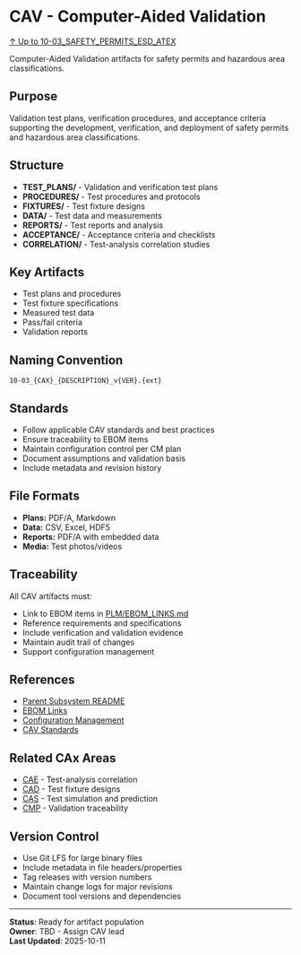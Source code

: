 # CAV - Computer-Aided Validation

[↑ Up to 10-03_SAFETY_PERMITS_ESD_ATEX](../../../README.md)

Computer-Aided Validation artifacts for safety permits and hazardous area classifications.

## Purpose

Validation test plans, verification procedures, and acceptance criteria supporting the development, verification, and deployment of safety permits and hazardous area classifications.

## Structure

- **TEST_PLANS/** - Validation and verification test plans
- **PROCEDURES/** - Test procedures and protocols
- **FIXTURES/** - Test fixture designs
- **DATA/** - Test data and measurements
- **REPORTS/** - Test reports and analysis
- **ACCEPTANCE/** - Acceptance criteria and checklists
- **CORRELATION/** - Test-analysis correlation studies

## Key Artifacts

- Test plans and procedures
- Test fixture specifications
- Measured test data
- Pass/fail criteria
- Validation reports

## Naming Convention

```
10-03_{CAX}_{DESCRIPTION}_v{VER}.{ext}
```

## Standards

- Follow applicable CAV standards and best practices
- Ensure traceability to EBOM items
- Maintain configuration control per CM plan
- Document assumptions and validation basis
- Include metadata and revision history

## File Formats

- **Plans:** PDF/A, Markdown
- **Data:** CSV, Excel, HDF5
- **Reports:** PDF/A with embedded data
- **Media:** Test photos/videos

## Traceability

All CAV artifacts must:
- Link to EBOM items in [PLM/EBOM_LINKS.md](../EBOM_LINKS.md)
- Reference requirements and specifications
- Include verification and validation evidence
- Maintain audit trail of changes
- Support configuration management

## References

- [Parent Subsystem README](../../../README.md)
- [EBOM Links](../EBOM_LINKS.md)
- [Configuration Management](../../../../../../../../../../../../../00-PROGRAM/CONFIG_MGMT/)
- [CAV Standards](../../../../../../../../../../../../../00-PROGRAM/STANDARDS/CAV/)

## Related CAx Areas

- [CAE](../CAE/) - Test-analysis correlation
- [CAD](../CAD/) - Test fixture designs
- [CAS](../CAS/) - Test simulation and prediction
- [CMP](../CMP/) - Validation traceability

## Version Control

- Use Git LFS for large binary files
- Include metadata in file headers/properties
- Tag releases with version numbers
- Maintain change logs for major revisions
- Document tool versions and dependencies

---

**Status**: Ready for artifact population  
**Owner**: TBD - Assign CAV lead  
**Last Updated**: 2025-10-11
